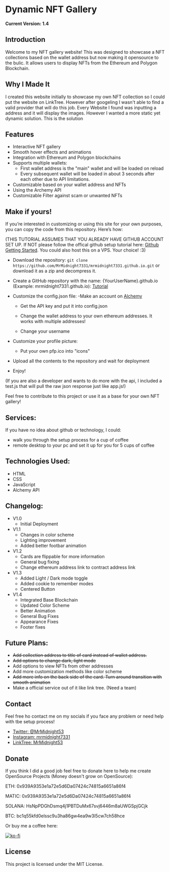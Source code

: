 # Dynamic NFT Gallery
**Current Version: 1.4**

## Introduction

Welcome to my NFT gallery website! This was designed to showcase a NFT collections based on the wallet address but now making it opensource to the bulic. It allows users to display NFTs from the Ethereum and Polygon Blockchain.

## Why I Made It

I created this website initially to showcase my own NFT collection so I could put the website on LinkTree. However after googeling I wasn't able to find a valid provider that will do this job. Every Website I found was inputting a address and it will display the images. However I wanted a more static yet dynamic solution. This is the solution


## Features

- Interactive NFT gallery
- Smooth hover effects and animations
- Integration with Ethereum and Polygon blockchains
- Supports multiple wallets:
    - First wallet address is the "main" wallet and will be loaded on reload
    - Every subsequent wallet will be loaded in about 3 seconds after each other due to API limitations.
- Customizable based on your wallet address and NFTs
- Using the Archemy API
- Customizable Filter against scam or unwanted NFTs


## Make if yours!

If you’re interested in customizing or using this site for your own purposes, you can copy the code from this repository. Here’s how:

(THIS TUTORIAL ASSUMES THAT YOU ALREADY HAVE GITHUB ACCOUNT SET UP. If NOT please follow the offical github setup tutorial here: [Github Getting Started](https://docs.github.com/en/get-started/start-your-journey/creating-an-account-on-github). You could also host this on a VPS. Your choice! :3)

- Download the repository: `git clone https://github.com/MrMidnight7331/mrmidnight7331.github.io.git` or download it as a zip and decompress it.
- Create a GitHub repository with the name: {YourUserName}.github.io (Example: mrmidnight7331.github.io): [Tutorial](https://docs.github.com/en/pages/getting-started-with-github-pages/creating-a-github-pages-site)
- Customize the config.json file:
    -Make an account on [Alchemy](https://www.alchemy.com/nft-api)
    - Get the API key and put it into config.json

    - Change the wallet address to your own ethereum addresses. It works with multiple addresses!
    - Change your username

- Customize your profile picture:
    - Put your own pfp.ico into "icons"
- Upload all the contents to the repository and wait for deployment
- Enjoy!

(If you are also a developer and wants to do more with the api, I included a test.js that will pull the raw json response just like app.js!)

Feel free to contribute to this project or use it as a base for your own NFT gallery!

## Services:

If you have no idea about github or technology, I could:
- walk you through the setup process for a cup of coffee
- remote desktop to your pc and set it up for you for 5 cups of coffee

## Technologies Used:

- HTML
- CSS
- JavaScript
- Alchemy API

## Changelog:
- V1.0 
    - Initial Deployment
- V1.1
    - Changes in color scheme
    - Lighting improvement
    - Added better footbar animation
- V1.2
    - Cards are flippable for more information
    - General bug fixing
    - Change ethereum address link to contract address link
- V1.3
    - Added Light / Dark mode toggle
    - Added cookie to remember modes
    - Centered Button
- V1.4
    - Integrated Base Blockchain
    - Updated Color Scheme
    - Better Animation
    - General Bug Fixes
    - Appearance Fixes
    - Footer fixes

## Future Plans:
- ~~Add collection address to title of card instead of wallet address.~~
- ~~Add options to change dark, light mode~~
- Add options to view NFTs from other addresses
- Add more customization methods like color scheme
- ~~Add more info on the back side of the card. Turn around transition with smooth animation~~
- Make a official service out of it like link tree. (Need a team)


## Contact
Feel free ho contact me on my socials if you face any problem or need help with tbe setup process!

- [Twitter: @MrMidnight53](https://twitter.com/MrMidnight53)
- [Instagram: mrmidnight7331](https://www.instagram.com/mrmidnight7331)
- [LinkTree: MrMidnight53](https://linktr.ee/MrMidnight53)

## Donate
If you think I did a good job feel free to donate here to help me create OpenSource Projects (Money doesn't grow on OpenSource):

ETH: 0x939A9353e1a72e5d6Da07424c74815a6651a86f4

MATIC: 0x939A9353e1a72e5d6Da07424c74815a6651a86f4

SOLANA: HsNpPDGhDsmq4j1PBTDuMx67svj6446m8aUWGSpjGCjk

BTC: bc1q55kfd0elssc9u3ha86gw4ea9w3l5cw7ch58hce

Or buy me a coffee here:

[![ko-fi](https://ko-fi.com/img/githubbutton_sm.svg)](https://ko-fi.com/S6S7NRQSG)

## License

This project is licensed under the MIT License.

